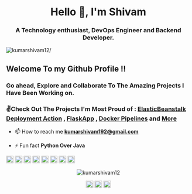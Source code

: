 <h1 align="center">Hello 👋, I'm Shivam</h1>
<h3 align="center">A Technology enthusiast, DevOps Engineer and Backend Developer.</h3>
<p align="left"> <img src=https://komarev.com/ghpvc/?username=kumarshivam12 alt=kumarshivam12/> </p>


## Welcome To my Github Profile !!
### Go ahead, Explore and Collaborate To The Amazing Projects I Have Been Working on.
### ✌Check Out The Projects I'm Most Proud of : [ElasticBeanstalk Deployment Action](https://github.com/kumarshivam12/Aws-ElasticBeanstalk) , [FlaskApp](https://github.com/kumarshivam12/flaskapp) , [Docker Pipelines](https://github.com/kumarshivam12/cicd-pileline) and [More](https://github.com/kumarshivam12?tab=repositories)


- 📫 How to reach me **kumarshivam192@gmail.com**

- ⚡ Fun fact **Python Over Java**

<p align="left"><img src=https://konpa.github.io/devicon/devicon.git/icons/amazonwebservices/amazonwebservices-original-wordmark.svg alt=amazonwebservices width="20" height="20"/> <img src=https://konpa.github.io/devicon/devicon.git/icons/css3/css3-original-wordmark.svg alt=css3 width="20" height="20"/> <img src=https://konpa.github.io/devicon/devicon.git/icons/django/django-original.svg alt=django width="20" height="20"/> <img src=https://konpa.github.io/devicon/devicon.git/icons/docker/docker-original-wordmark.svg alt=docker width="20" height="20"/> <img src=https://konpa.github.io/devicon/devicon.git/icons/html5/html5-original-wordmark.svg alt=html5 width="20" height="20"/> <img src=https://konpa.github.io/devicon/devicon.git/icons/javascript/javascript-original.svg alt=javascript width="20" height="20"/> <img src=https://konpa.github.io/devicon/devicon.git/icons/mongodb/mongodb-original-wordmark.svg alt=mongodb width="20" height="20"/> <img src=https://konpa.github.io/devicon/devicon.git/icons/python/python-original-wordmark.svg alt=python width="20" height="20"/></p><p align="center"> <img src=https://github-readme-stats.vercel.app/api?username=kumarshivam12&show_icons=true alt=kumarshivam12 /> </p>

<p align="center">
<a href=https://dev.to/kumarshivam12 target="blank"><img align="center" src=https://cdn.jsdelivr.net/npm/simple-icons@3.0.1/icons/dev-dot-to.svg alt="kumarshivam12" height="20" width="20" /></a>
<a href=https://twitter.com/shivam612 target="blank"><img align="center" src=https://cdn.jsdelivr.net/npm/simple-icons@3.0.1/icons/twitter.svg alt="shivam612" height="20" width="20" /></a>
<a href=https://linkedin.com/in/kshivam-kumar target="blank"><img align="center" src=https://cdn.jsdelivr.net/npm/simple-icons@3.0.1/icons/linkedin.svg alt="kshivam-kumar" height="20" width="20" /></a>
</p>

